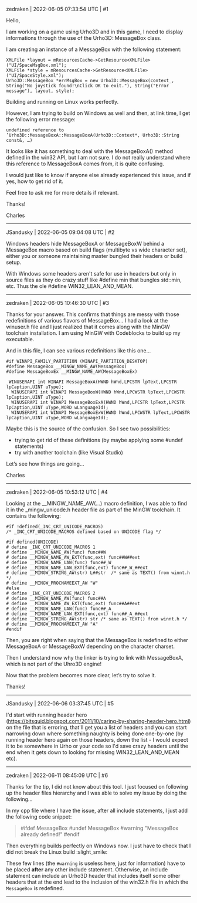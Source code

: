 zedraken | 2022-06-05 07:33:54 UTC | #1

Hello,

I am working on a game using Urho3D and in this game, I need to display informations through the use of the Urho3D::MessageBox class.

I am creating an instance of a MessageBox with the following statement:


```
XMLFile *layout = mResourcesCache->GetResource<XMLFile>("UI/SpaceMsgBox.xml");
XMLFile *style = mResourcesCache->GetResource<XMLFile>("UI/SpaceStyle.xml");
Urho3D::MessageBox *errMsgBox = new Urho3D::MessageBox(context_, String("No joystick found!\nClick OK to exit."), String("Error message"), layout, style);
```

Building and running on Linux works perfectly.

However, I am trying to build on Windows as well and then, at link time, I get the following error message:

`undefined reference to ’Urho3D::MessageBoxA::MessageBoxA(Urho3D::Context*, Urho3D::String const&, …)`

It looks like it has something to deal with the MessageBoxA() method defined in the win32 API, but I am not sure.
I do not really understand where this reference to MessageBoxA comes from, it is quite confusing.

I would just like to know if anyone else already experienced this issue, and if yes, how to get rid of it.

Feel free to ask me for more details if relevant.

Thanks!

Charles

-------------------------

JSandusky | 2022-06-05 09:04:08 UTC | #2

Windows headers hide MessageBoxA or MessageBoxW behind a MessageBox macro based on build flags (multibyte vs wide character set), either you or someone maintaining master bungled their headers or build setup. 

With Windows some headers aren't safe for use in headers but only in source files as they do crazy stuff like #define min that bungles std::min, etc. Thus the ole #define WIN32_LEAN_AND_MEAN.

-------------------------

zedraken | 2022-06-05 10:46:30 UTC | #3

Thanks for your answer. This confirms that things are messy with those redefinitions of various flavors of MessageBox…
I had a look at the winuser.h file and I just realized that it comes along with the MinGW toolchain installation. I am using MinGW with Codeblocks to build up my executable.

And in this file, I can see various redefinitions like this one…

```
#if WINAPI_FAMILY_PARTITION (WINAPI_PARTITION_DESKTOP)
#define MessageBox __MINGW_NAME_AW(MessageBox)
#define MessageBoxEx __MINGW_NAME_AW(MessageBoxEx)

 WINUSERAPI int WINAPI MessageBoxA(HWND hWnd,LPCSTR lpText,LPCSTR lpCaption,UINT uType);
  WINUSERAPI int WINAPI MessageBoxW(HWND hWnd,LPCWSTR lpText,LPCWSTR lpCaption,UINT uType);
  WINUSERAPI int WINAPI MessageBoxExA(HWND hWnd,LPCSTR lpText,LPCSTR lpCaption,UINT uType,WORD wLanguageId);
  WINUSERAPI int WINAPI MessageBoxExW(HWND hWnd,LPCWSTR lpText,LPCWSTR lpCaption,UINT uType,WORD wLanguageId);
```
Maybe this is the source of the confusion.
So I see two possibilities:
* trying to get rid of these definitions (by maybe applying some #undef statements)
* try with another toolchain (like Visual Studio)

Let’s see how things are going…

Charles

-------------------------

zedraken | 2022-06-05 10:53:12 UTC | #4

Looking at the __MINGW_NAME_AW(…) macro definition, I was able to find it in the _mingw_unicode.h header file as part of the MinGW toolchain.
It contains the following:

```
#if !defined(_INC_CRT_UNICODE_MACROS)
/* _INC_CRT_UNICODE_MACROS defined based on UNICODE flag */

#if defined(UNICODE)
# define _INC_CRT_UNICODE_MACROS 1
# define __MINGW_NAME_AW(func) func##W
# define __MINGW_NAME_AW_EXT(func,ext) func##W##ext
# define __MINGW_NAME_UAW(func) func##_W
# define __MINGW_NAME_UAW_EXT(func,ext) func##_W_##ext
# define __MINGW_STRING_AW(str) L##str	/* same as TEXT() from winnt.h */
# define __MINGW_PROCNAMEEXT_AW "W"
#else
# define _INC_CRT_UNICODE_MACROS 2
# define __MINGW_NAME_AW(func) func##A
# define __MINGW_NAME_AW_EXT(func,ext) func##A##ext
# define __MINGW_NAME_UAW(func) func##_A
# define __MINGW_NAME_UAW_EXT(func,ext) func##_A_##ext
# define __MINGW_STRING_AW(str) str	/* same as TEXT() from winnt.h */
# define __MINGW_PROCNAMEEXT_AW "A"
#endif
```
Then, you are right when saying that the MessageBox is redefined to either MessageBoxA or MessageBoxW depending on the character charset.

Then I understand now why the linker is trying to link with MessageBoxA, which is not part of the Uhro3D engine!

Now that the problem becomes more clear, let’s try to solve it.

Thanks!

-------------------------

JSandusky | 2022-06-06 03:37:45 UTC | #5

I'd start with running header hero (https://bitsquid.blogspot.com/2011/10/caring-by-sharing-header-hero.html) on the file that is erroring, that'll get you a list of headers and you can start narrowing down where something naughty is being done one-by-one (by running header hero again on those headers, down the list - I would expect it to be somewhere in Urho or your code so I'd save crazy headers until the end when it gets down to looking for missing WIN32_LEAN_AND_MEAN etc).

-------------------------

zedraken | 2022-06-11 08:45:09 UTC | #6

Thanks for the tip, I did not know about this tool.
I just focused on following up the header files hierarchy and I was able to solve my issue by doing the following…

In my cpp file where I have the issue, after all include statements, I just add the following code snippet:

> #ifdef MessageBox
> #undef MessageBox
> #warning "MessageBox already defined!"
> #endif

Then everything builds perfectly on Windows now. I just have to check that I did not break the Linux build :slight_smile:

These few lines (the `#warning` is useless here, just for information) have to be placed **after** any other include statement. Otherwise, an include statement can include an Urho3D header that includes itself some other headers that at the end lead to the inclusion of the win32.h file in which the `MessageBox` is redefined.

-------------------------

